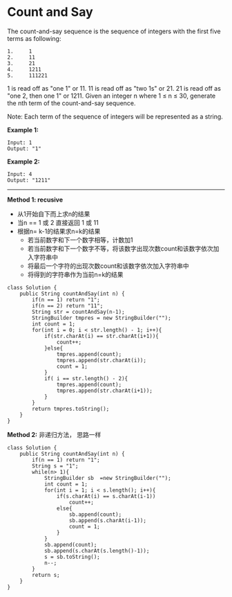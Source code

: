 # Count and Say

The count-and-say sequence is the sequence of integers with the first five terms as following:
```
1.     1
2.     11
3.     21
4.     1211
5.     111221
```
1 is read off as "one 1" or 11.
11 is read off as "two 1s" or 21.
21 is read off as "one 2, then one 1" or 1211.
Given an integer n where 1 ≤ n ≤ 30, generate the nth term of the count-and-say sequence.

Note: Each term of the sequence of integers will be represented as a string.
 
**Example 1:**
```
Input: 1
Output: "1"
```
**Example 2:**
```
Input: 4
Output: "1211"
```
---

**Method 1: recusive**

* 从1开始自下而上求n的结果
* 当n == 1 或 2 直接返回 1 或 11 
* 根据n= k-1的结果求n=k的结果
  * 若当前数字和下一个数字相等，计数加1
  * 若当前数字和下一个数字不等，将该数字出现次数count和该数字依次加入字符串中
  * 将最后一个字符的出现次数count和该数字依次加入字符串中
  * 将得到的字符串作为当前n=k的结果

```
class Solution {
    public String countAndSay(int n) {
        if(n == 1) return "1";
        if(n == 2) return "11";
        String str = countAndSay(n-1);
        StringBuilder tmpres = new StringBuilder("");
        int count = 1;
        for(int i = 0; i < str.length() - 1; i++){
            if(str.charAt(i) == str.charAt(i+1)){
                count++;
            }else{
                tmpres.append(count);
                tmpres.append(str.charAt(i));                
                count = 1;
            }
            if( i == str.length() - 2){
                tmpres.append(count);
                tmpres.append(str.charAt(i+1));
            }
        }
        return tmpres.toString();          
    }
}
```

**Method 2:**
非递归方法， 思路一样
```
class Solution {
    public String countAndSay(int n) {
        if(n == 1) return "1";
        String s = "1";
        while(n> 1){
            StringBuilder sb  =new StringBuilder("");
            int count = 1;
            for(int i = 1; i < s.length(); i++){
                if(s.charAt(i) == s.charAt(i-1))
                    count++;
                else{
                    sb.append(count);
                    sb.append(s.charAt(i-1));
                    count = 1;
                }
            }
            sb.append(count);
            sb.append(s.charAt(s.length()-1));   
            s = sb.toString();
            n--;
        }
        return s;
    }
}
```
